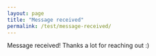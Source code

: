 ```yaml
---
layout: page
title: "Message received"
permalink: /test/message-received/
---
```


Message received!
Thanks a lot for reaching out :)
